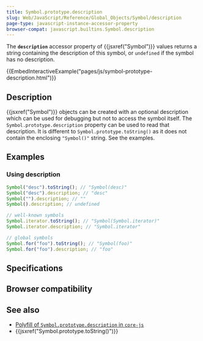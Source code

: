 ```yaml
---
title: Symbol.prototype.description
slug: Web/JavaScript/Reference/Global_Objects/Symbol/description
page-type: javascript-instance-accessor-property
browser-compat: javascript.builtins.Symbol.description
---
```




The **`description`** accessor property of {{jsxref("Symbol")}} values returns a string containing the description of this symbol, or `undefined` if the symbol has no description.

{{EmbedInteractiveExample("pages/js/symbol-prototype-description.html")}}

## Description

{{jsxref("Symbol")}} objects can be created with an optional description which can be used for debugging but not to access the symbol itself. The `Symbol.prototype.description` property can be used to read that description. It is different to `Symbol.prototype.toString()` as it does not contain the enclosing `"Symbol()"` string. See the examples.

## Examples

### Using description

```js
Symbol("desc").toString(); // "Symbol(desc)"
Symbol("desc").description; // "desc"
Symbol("").description; // ""
Symbol().description; // undefined

// well-known symbols
Symbol.iterator.toString(); // "Symbol(Symbol.iterator)"
Symbol.iterator.description; // "Symbol.iterator"

// global symbols
Symbol.for("foo").toString(); // "Symbol(foo)"
Symbol.for("foo").description; // "foo"
```

## Specifications



## Browser compatibility



## See also

- [Polyfill of `Symbol.prototype.description` in `core-js`](https://github.com/zloirock/core-js#ecmascript-symbol)
- {{jsxref("Symbol.prototype.toString()")}}
